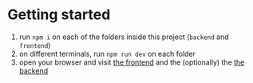 # Getting started

1. run `npm i` on each of the folders inside this project (`backend` and `frontend`)
2. on different terminals, run `npm run dev` on each folder
3. open your browser and visit [the frontend](http://localhost:3000) and the (optionally) the [the backend](http://localhost:4000)
